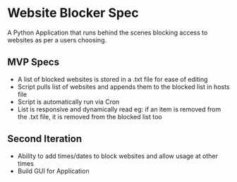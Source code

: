 # Website Blocker Spec 

A Python Application that runs behind the scenes blocking access to websites as per a users choosing. 

## MVP Specs
- A list of blocked websites is stored in a .txt file for ease of editing 
- Script pulls list of websites and appends them to the blocked list in hosts file
- Script is automatically run via Cron
- List is responsive and dynamically read eg: if an item is removed from the .txt file, it is removed from
  the blocked list too


## Second Iteration
- Ability to add times/dates to block websites and allow usage at other times
- Build GUI for Application 
